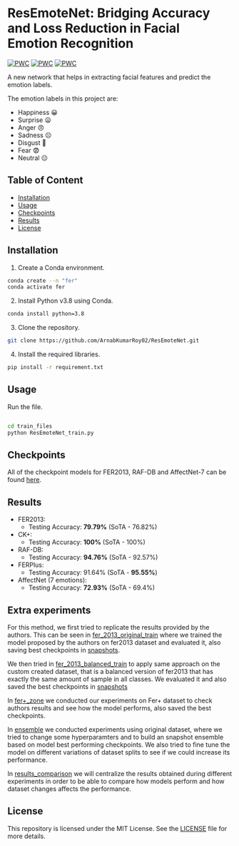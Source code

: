 # ResEmoteNet: Bridging Accuracy and Loss Reduction in Facial Emotion Recognition

[![PWC](https://img.shields.io/endpoint.svg?url=https://paperswithcode.com/badge/resemotenet-bridging-accuracy-and-loss/facial-expression-recognition-on-affectnet)](https://paperswithcode.com/sota/facial-expression-recognition-on-affectnet?p=resemotenet-bridging-accuracy-and-loss)
[![PWC](https://img.shields.io/endpoint.svg?url=https://paperswithcode.com/badge/resemotenet-bridging-accuracy-and-loss/facial-expression-recognition-on-fer2013)](https://paperswithcode.com/sota/facial-expression-recognition-on-fer2013?p=resemotenet-bridging-accuracy-and-loss)
[![PWC](https://img.shields.io/endpoint.svg?url=https://paperswithcode.com/badge/resemotenet-bridging-accuracy-and-loss/facial-expression-recognition-on-raf-db)](https://paperswithcode.com/sota/facial-expression-recognition-on-raf-db?p=resemotenet-bridging-accuracy-and-loss)

A new network that helps in extracting facial features and predict the emotion labels.

The emotion labels in this project are:

- Happiness 😀
- Surprise 😦
- Anger 😠
- Sadness ☹️
- Disgust 🤢
- Fear 😨
- Neutral 😐

## Table of Content

- [Installation](#installation)
- [Usage](#usage)
- [Checkpoints](#checkpoints)
- [Results](#results)
- [License](#license)

## Installation

1. Create a Conda environment.

```bash
conda create --n "fer"
conda activate fer
```

2. Install Python v3.8 using Conda.

```bash
conda install python=3.8
```

3. Clone the repository.

```bash
git clone https://github.com/ArnabKumarRoy02/ResEmoteNet.git
```

4. Install the required libraries.

```bash
pip install -r requirement.txt
```

## Usage

Run the file.

```bash

cd train_files
python ResEmoteNet_train.py
```

## Checkpoints

All of the checkpoint models for FER2013, RAF-DB and AffectNet-7 can be found [here](https://drive.google.com/drive/folders/1Daxa6d1-XFxxpg6dyxYl4V-anfiHwtqK?usp=sharing).

## Results

- FER2013:
  - Testing Accuracy: **79.79%** (SoTA - 76.82%)
- CK+:
  - Testing Accuracy: **100%** (SoTA - 100%)
- RAF-DB:
  - Testing Accuracy: **94.76%** (SoTA - 92.57%)
- FERPlus:
  - Testing Accuracy: 91.64% (SoTA - **95.55%**)
- AffectNet (7 emotions):
  - Testing Accuracy: **72.93%** (SoTA - 69.4%)

## Extra experiments

For this method, we first tried to replicate the results provided by the authors. This can be seen in [fer_2013_original_train](./fer2013_original_train/) where we trained the model proposed by the authors on fer2013 dataset and evaluated it, also saving best checkpoints in [snapshots](./fer2013_original_train/snapshots/).

We then tried in [fer_2013_balanced_train](./fer2013_balanced_train/) to apply same approach on the custom created dataset, that is a balanced version of fer2013 that has exactly the same amount of sample in all classes. We evaluated it and also saved the best checkpoints in [snapshots](./fer2013_balanced_train/snapshots/)

In [fer+_zone](./fer+_zone/) we conducted our experiments on Fer+ dataset to check authors results and see how the model performs, also saved the best checkpoints.

In [ensemble](./ensemble/) we conducted experiments using original dataset, where we tried to change some hyperparamters and to build an snapshot ensemble based on model best performing checkpoints. We also tried to fine tune the model on different variations of dataset splits to see if we could increase its performance.

In [results_comparison](./results_comparison/) we will centralize the results obtained during different experiments in order to be able to compare how models perform and how dataset changes affects the performance.

## License

This repository is licensed under the MIT License. See the [LICENSE](./LICENSE) file for more details.
